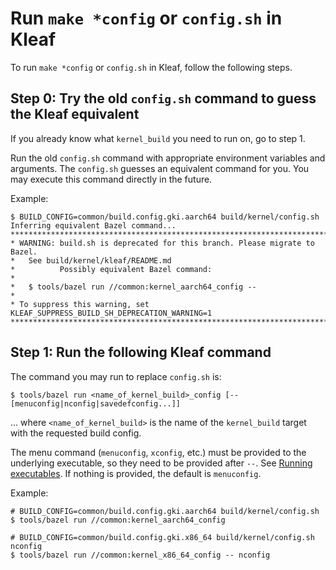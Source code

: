 # Run `make *config` or `config.sh` in Kleaf

To run `make *config` or `config.sh` in Kleaf, follow the following steps.

## Step 0: Try the old `config.sh` command to guess the Kleaf equivalent

If you already know what `kernel_build` you need to run on, go to step 1.

Run the old `config.sh` command with appropriate environment variables
and arguments. The `config.sh` guesses an equivalent command for you.
You may execute this command directly in the future.

Example:

```shell
$ BUILD_CONFIG=common/build.config.gki.aarch64 build/kernel/config.sh
Inferring equivalent Bazel command...
*****************************************************************************
* WARNING: build.sh is deprecated for this branch. Please migrate to Bazel.
*   See build/kernel/kleaf/README.md
*          Possibly equivalent Bazel command:
*
*   $ tools/bazel run //common:kernel_aarch64_config --
*
* To suppress this warning, set KLEAF_SUPPRESS_BUILD_SH_DEPRECATION_WARNING=1
*****************************************************************************
```

## Step 1: Run the following Kleaf command

The command you may run to replace `config.sh` is:

```shell
$ tools/bazel run <name_of_kernel_build>_config [-- [menuconfig|nconfig|savedefconfig...]]
```

... where `<name_of_kernel_build>` is the name of the `kernel_build` target with
the requested build config.

The menu command (`menuconfig`, `xconfig`, etc.) must be provided to the
underlying executable, so they need to be provided after `--`. See
[Running executables](https://bazel.build/docs/user-manual#running-executables).
If nothing is provided, the default is `menuconfig`.

Example:

```shell
# BUILD_CONFIG=common/build.config.gki.aarch64 build/kernel/config.sh
$ tools/bazel run //common:kernel_aarch64_config

# BUILD_CONFIG=common/build.config.gki.x86_64 build/kernel/config.sh nconfig
$ tools/bazel run //common:kernel_x86_64_config -- nconfig
```
